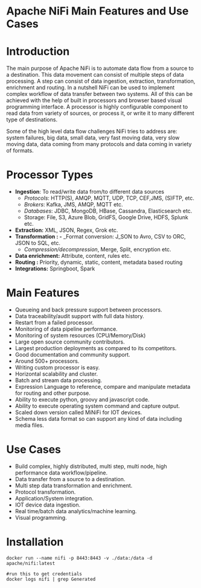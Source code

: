 Apache NiFi Main Features and Use Cases
=======================================


Introduction
============

The main purpose of Apache NiFi is to automate data flow from a source to a destination. This data movement can consist of multiple steps of data processing. A step can consist of data ingestion, extraction, transformation, enrichment and routing. In a nutshell NiFi can be used to implement complex workflow of data transfer between two systems. All of this can be achieved with the help of built in processors and browser based visual programming interface. A processor is highly configurable component to read data from variety of sources, or process it, or write it to many different type of destinations.

Some of the high level data flow challenges NiFi tries to address are: system failures, big data, small data, very fast moving data, very slow moving data, data coming from many protocols and data coming in variety of formats.

Processor Types
===============

*   **Ingestion**: To read/write data from/to different data sources
    - _Protocols_: HTTP(S), AMQP, MQTT, UDP, TCP, CEF,JMS, (S)FTP, etc.
    - _Brokers_: Kafka, JMS, AMQP, MQTT etc.
    - _Databases_: JDBC, MongoDB, HBase, Cassandra, Elasticsearch etc.
    - Storage: File, S3, Azure Blob, GridFS, Google Drive, HDFS, Splunk etc.
*   **Extraction:** XML, JSON, Regex, Grok etc.
*   **Transformation :
    -** _Format conversion: J_SON to Avro, CSV to ORC, JSON to SQL, etc.
    - _Compression/decompression_, Merge, Split, encryption etc.
*   **Data enrichment:** Attribute, content, rules etc.
*   **Routing :** Priority, dynamic, static, content, metadata based routing
*   **Integrations:** Springboot, Spark

Main Features
=============

*   Queueing and back pressure support between processors.
*   Data traceability/audit support with full data history.
*   Restart from a failed processor.
*   Monitoring of data pipeline performance.
*   Monitoring of system resources (CPU/Memory/Disk)
*   Large open source community contributors.
*   Largest production deployments as compared to its competitors.
*   Good documentation and community support.
*   Around 500+ processors.
*   Writing custom processor is easy.
*   Horizontal scalability and cluster.
*   Batch and stream data processing.
*   Expression Language to reference, compare and manipulate metadata for routing and other purpose.
*   Ability to execute python, groovy and javascript code.
*   Ability to execute operating system command and capture output.
*   Scaled down version called MiNiFi for IOT devices.
*   Schema less data format so can support any kind of data including media files.

Use Cases
=========

*   Build complex, highly distributed, multi step, multi node, high performance data workflow/pipeline.
*   Data transfer from a source to a destination.
*   Multi step data transformation and enrichment.
*   Protocol transformation.
*   Application/System integration.
*   IOT device data ingestion.
*   Real time/batch data analytics/machine learning.
*   Visual programming.


Installation
============

```
docker run --name nifi -p 8443:8443 -v ./data:/data -d apache/nifi:latest

#run this to get credentials
docker logs nifi | grep Generated
```
